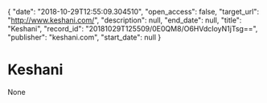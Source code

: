 {
  "date": "2018-10-29T12:55:09.304510", 
  "open_access": false, 
  "target_url": "http://www.keshani.com/", 
  "description": null, 
  "end_date": null, 
  "title": "Keshani", 
  "record_id": "20181029T125509/0E0QM8/O6HVdcIoyN1jTsg==", 
  "publisher": "keshani.com", 
  "start_date": null
}

# Keshani

None